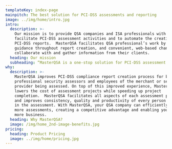 ```yaml
---
templateKey: index-page
mainpitch: The best solution for PCI-DSS assessments and reporting
image: ../img/home/intro.jpg
intro:
  description: >-
    Our mission is to provide QSA companies and ISA professionals with a tool to
    facilitate PCI-DSS assessment activities and to automate the creation of
    PCI-DSS reports.  MasterQSA facilitates QSA professional’s work by providing
    guidance throughout report creation, and convenient, web-based channel to
    collaborate with and gather information from their clients.
  heading: Our mission
  subheading: “MasterQSA is a one-stop solution for PCI-DSS assessment projects.”
why:
  description: >-
    MasterQSA improves PCI-DSS compliance report creation process for both
    professional security assessors and employees of the merchant or service
    provider being assessed. On top of this improved experience, MasterQSA
    lowers the cost of assessment projects while speeding up project
    completion.  MasterQSA facilitates all aspects of each assessment project
    and improves consistency, quality and productivity of every person involved
    in the assessment. With MasterQSA, your QSA company can efficiently complete
    more assessments, creating a competitive advantage and enabling you to win
    more business.
  heading: Why MasterQSA?
  image: /img/home_2nd-image-benefits.jpg
pricing:
  heading: Product Pricing
  image: ../img/home/pricing.jpg
---
```


